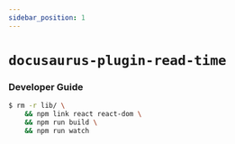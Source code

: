 ```yaml
---
sidebar_position: 1
---
```


# `docusaurus-plugin-read-time`

### Developer Guide

```bash
$ rm -r lib/ \
    && npm link react react-dom \
    && npm run build \
    && npm run watch
```
